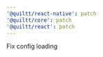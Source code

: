 ```yaml
---
'@quiltt/react-native': patch
'@quiltt/core': patch
'@quiltt/react': patch
---
```


Fix config loading
